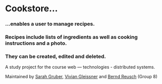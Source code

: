 # Cookstore...

### ...enables a user to manage recipes. 
### Recipes include lists of ingredients as well as cooking instructions and a photo.  
### They can be created, edited and deleted.


A study project for the course web — technologies - distributed systems.

Maintained by [Sarah Gruber](https://github.com/smg-lab101), 
[Vivian Gleissner](https://github.com/vivigl) and 
[Bernd Reusch](https://github.com/TahroO) (Group 8)